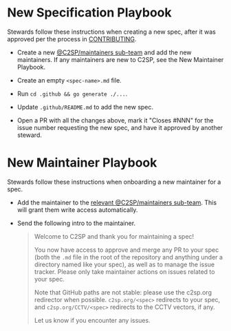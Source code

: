 # New Specification Playbook

Stewards follow these instructions when creating a new spec, after it was
approved per the process in [CONTRIBUTING](CONTRIBUTING.md#new-specifications).

* Create a new [@C2SP/maintainers sub-team](https://github.com/orgs/C2SP/teams)
  and add the new maintainers. If any maintainers are new to C2SP, see the New
  Maintainer Playbook.

* Create an empty `<spec-name>.md` file.

* Run `cd .github && go generate ./...`.

* Update `.github/README.md` to add the new spec.

* Open a PR with all the changes above, mark it "Closes #NNN" for the issue
  number requesting the new spec, and have it approved by another steward.

# New Maintainer Playbook

Stewards follow these instructions when onboarding a new maintainer for a spec.

* Add the maintainer to the [relevant @C2SP/maintainers
  sub-team](https://github.com/orgs/C2SP/teams). This will grant them write
  access automatically.

* Send the following intro to the maintainer.

  > Welcome to C2SP and thank you for maintaining a spec!
  >
  > You now have access to approve and merge any PR to your spec (both the `.md` file in the
  > root of the repository and anything under a directory named like your spec), as well as
  > to manage the issue tracker. Please only take maintainer actions on issues related to your
  > spec.
  >
  > Note that GitHub paths are not stable: please use the c2sp.org redirector when possible.
  > `c2sp.org/<spec>` redirects to your spec, and `c2sp.org/CCTV/<spec>` redirects to
  > the CCTV vectors, if any.
  > 
  > Let us know if you encounter any issues.
